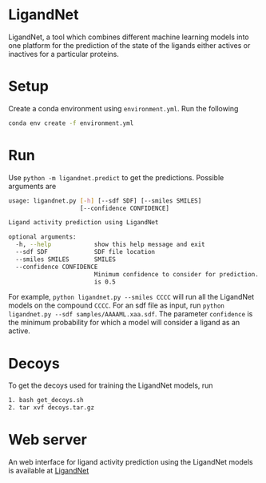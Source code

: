 # LigandNet
LigandNet, a tool which combines different machine learning models into one platform for the prediction of the state of the ligands either actives or inactives for a particular proteins.

# Setup
Create a conda environment using `environment.yml`. Run the following
```bash
conda env create -f environment.yml
```

# Run
Use `python -m ligandnet.predict` to get the predictions. Possible arguments are

```bash
usage: ligandnet.py [-h] [--sdf SDF] [--smiles SMILES]
                    [--confidence CONFIDENCE]

Ligand activity prediction using LigandNet

optional arguments:
  -h, --help            show this help message and exit
  --sdf SDF             SDF file location
  --smiles SMILES       SMILES
  --confidence CONFIDENCE
                        Minimum confidence to consider for prediction. Default
                        is 0.5
```

For example, `python ligandnet.py --smiles CCCC` will run all the LigandNet models on the compound `CCCC`. For an sdf file as input, run `python ligandnet.py --sdf samples/AAAAML.xaa.sdf`. The parameter `confidence` is the minimum probability for which a model will consider a ligand as an active.

# Decoys
To get the decoys used for training the LigandNet models, run 

```bash
1. bash get_decoys.sh
2. tar xvf decoys.tar.gz
```

# Web server
An web interface for ligand activity prediction using the LigandNet models is available at [LigandNet](https://drugdiscovery.utep.edu/ligandnet)
